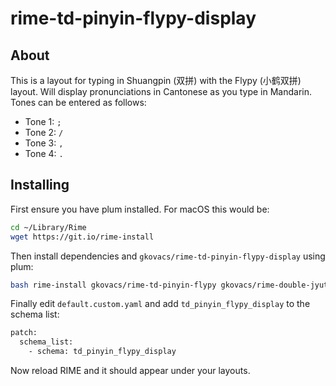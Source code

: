 # rime-td-pinyin-flypy-display

## About

This is a layout for typing in Shuangpin (双拼) with the Flypy (小鹤双拼) layout. Will display pronunciations in Cantonese as you type in Mandarin. Tones can be entered as follows:

* Tone 1: `;`
* Tone 2: `/`
* Tone 3: `,`
* Tone 4: `.`

## Installing

First ensure you have plum installed. For macOS this would be:

```bash
cd ~/Library/Rime
wget https://git.io/rime-install
```

Then install dependencies and `gkovacs/rime-td-pinyin-flypy-display` using plum:

```bash
bash rime-install gkovacs/rime-td-pinyin-flypy gkovacs/rime-double-jyutping gkovacs/rime-td-pinyin-flypy-display
```

Finally edit `default.custom.yaml` and add `td_pinyin_flypy_display` to the schema list:

```bash
patch:
  schema_list:
    - schema: td_pinyin_flypy_display
```

Now reload RIME and it should appear under your layouts.
